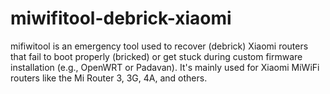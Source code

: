 # miwifitool-debrick-xiaomi
mifiwitool is an emergency tool used to recover (debrick) Xiaomi routers that fail to boot properly (bricked) or get stuck during custom firmware installation (e.g., OpenWRT or Padavan). It's mainly used for Xiaomi MiWiFi routers like the Mi Router 3, 3G, 4A, and others.
